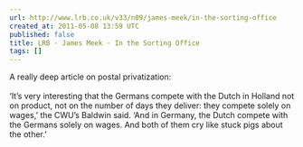 ```yaml
---
url: http://www.lrb.co.uk/v33/n09/james-meek/in-the-sorting-office
created_at: 2011-05-08 13:59 UTC
published: false
title: LRB · James Meek · In the Sorting Office
tags: []
---
```


A really deep article on postal privatization:<br><br>‘It’s very interesting that the Germans compete with the Dutch in Holland not on product, not on the number of days they deliver: they compete solely on wages,’ the CWU’s Baldwin said. ‘And in Germany, the Dutch compete with the Germans solely on wages. And both of them cry like stuck pigs about the other.’
